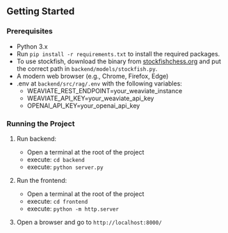 
## Getting Started

### Prerequisites
- Python 3.x
- Run `pip install -r requirements.txt` to install the required packages.
- To use stockfish, download the binary from [stockfishchess.org](https://stockfishchess.org/download/) and put the correct path in `backend/models/stockfish.py`.
- A modern web browser (e.g., Chrome, Firefox, Edge)
- .env at `backend/src/rag/.env` with the following variables:
    - WEAVIATE_REST_ENDPOINT=your_weaviate_instance
    - WEAVIATE_API_KEY=your_weaviate_api_key
    - OPENAI_API_KEY=your_openai_api_key

### Running the Project
1. Run backend:
    - Open a terminal at the root of the project
    - execute: `cd backend`
    - execute: `python server.py`

2. Run the frontend:
    - Open a terminal at the root of the project
    - execute: `cd frontend`
    - execute: `python -m http.server`

3. Open a browser and go to `http://localhost:8000/`

